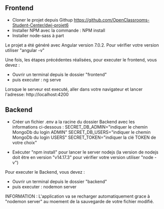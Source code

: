 ## Frontend
- Cloner le projet depuis Githup <https://github.com/OpenClassrooms-Student-Center/dwj-projet6>
- Installer NPM avec la commande : NPM install
- Installer node-sass à part

Le projet a été généré avec Angular version 7.0.2. Pour vérifier votre version utiliser "angular -v"

Une fois, les étapes précédentes réalisées, pour executer le frontend, vous devez :
- Ouvrir un terminal depuis le dossier "frontend"
- puis executer : ng serve
	
Lorsque le serveur est executé, aller dans votre navigateur et lancer l'adresse: http://localhost:4200 

## Backend
- Créer un fichier .env a la racine du dossier Backend avec les informations ci-dessous :
SECRET_DB_ADMIN="indiquer le chemin MongoDb du login ADMIN"
SECRET_DB_USERS="indiquer le chemin MongoDb du login USERS"
SECRET_TOKEN="indiquer la clé TOKEN de votre choix"
	
- Exécuter "npm install" pour lancer le server nodejs
(la version de nodejs doit être en version "v14.17.3" pour vérifier votre version utiliser "node -v") 

	
Pour executer le Backend, vous devez :
- Ouvrir un terminal depuis le dossier "backend"
- puis executer : nodemon server
	
INFORMATION : L'application va se recharger automatiquement grace à "nodemon server" au moement de la sauvegarde de votre fichier modifié.